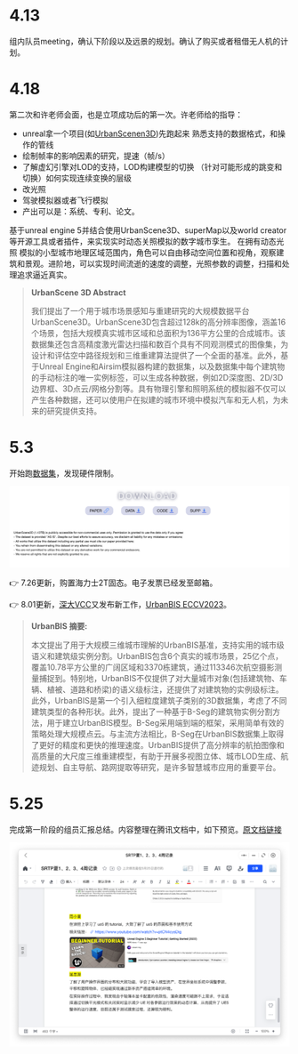 # 4.13

组内队员meeting，确认下阶段以及远景的规划。确认了购买或者租借无人机的计划。

# 4.18

第二次和许老师会面，也是立项成功后的第一次。许老师给的指导：

- unreal拿一个项目(如[UrbanScenen3D](https://vcc.tech/UrbanScene3D))先跑起来 熟悉支持的数据格式，和操作的管线
- 绘制帧率的影响因素的研究，提速（帧/s） 
- 了解虚幻引擎对LOD的支持，LOD构建模型的切换 （针对可能形成的跳变和切换）如何实现连续变换的层级
- 改光照
- 驾驶模拟器或者飞行模拟
- 产出可以是：系统、专利、论文。

基于unreal engine 5并结合使用UrbanScene3D、superMap以及world creator 等开源工具或者插件，来实现实时动态关照模拟的数字城市孪生。 在拥有动态光照 模拟的小型城市地理区域范围内，⻆色可以自由移动空间位置和视⻆，观察建筑和景观。进阶地，可以实现时间流逝的速度的调整，光照参数的调整，扫描和处理追求逼近真实。

>**UrbanScene 3D Abstract**
>
>我们提出了一个用于城市场景感知与重建研究的大规模数据平台UrbanScene3D。UrbanScene3D包含超过128k的高分辨率图像，涵盖16个场景，包括大规模真实城市区域和总面积为136平方公里的合成城市。该数据集还包含高精度激光雷达扫描和数百个具有不同观测模式的图像集，为设计和评估空中路径规划和三维重建算法提供了一个全面的基准。此外，基于Unreal Engine和Airsim模拟器构建的数据集，以及数据集中每个建筑物的手动标注的唯一实例标签，可以生成各种数据，例如2D深度图、2D/3D边界框、3D点云/网格分割等。具有物理引擎和照明系统的模拟器不仅可以产生各种数据，还可以使用户在拟建的城市环境中模拟汽车和无人机，为未来的研究提供支持。

# 5.3 

开始跑[数据集](https://vcc.tech/UrbanScene3D)，发现硬件限制。

![image-20230801154704884](项目初期early-phase.assets/image-20230801154704884.png)

👉 7.26更新，购置海力士2T固态。电子发票已经发至邮箱。

👉 8.01更新，[深大VCC](https://vcc.tech/download.html)又发布新工作，[UrbanBIS  ECCV2023](https://vcc.tech/UrbanBIS)。

> **UrbanBIS 摘要:** 
>
> 本文提出了用于大规模三维城市理解的UrbanBIS基准，支持实用的城市级语义和建筑级实例分割。UrbanBIS包含6个真实的城市场景，25亿个点，覆盖10.78平方公里的广阔区域和3370栋建筑，通过113346次航空摄影测量捕捉到。特别地，UrbanBIS不仅提供了对大量城市对象(包括建筑物、车辆、植被、道路和桥梁)的语义级标注，还提供了对建筑物的实例级标注。此外，UrbanBIS是第一个引入细粒度建筑子类别的3D数据集，考虑了不同建筑类型的各种形状。此外，提出了一种基于B-Seg的建筑物实例分割方法，用于建立UrbanBIS模型。B-Seg采用端到端的框架，采用简单有效的策略处理大规模点云。与主流方法相比，B-Seg在UrbanBIS数据集上取得了更好的精度和更快的推理速度。UrbanBIS提供了高分辨率的航拍图像和高质量的大尺度三维重建模型，有助于开展多视图立体、城市LOD生成、航迹规划、自主导航、路网提取等研究，是许多智慧城市应用的重要平台。



# 5.25

完成第一阶段的组员汇报总结。内容整理在腾讯文档中，如下预览。[原文档链接](
https://docs.qq.com/doc/DZnJCc2pjY0lnRmRj)

![image-20230801170910967](项目初期early-phase.assets/image-20230801170910967.png)